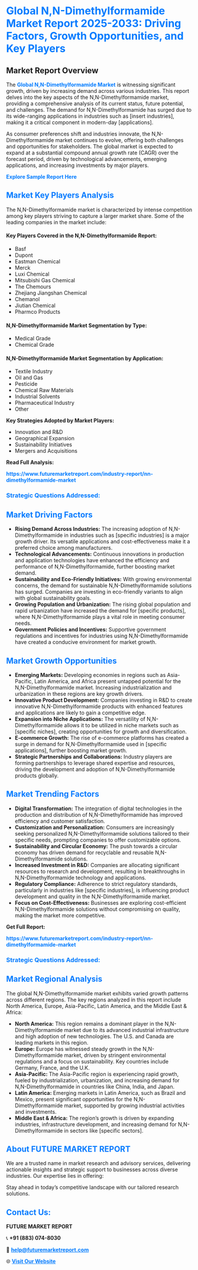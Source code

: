 <h1 style="color: #007BFF;">Global N,N-Dimethylformamide Market Report 2025-2033: Driving Factors, Growth Opportunities, and Key Players</h1>

<section id="overview">
<h2>Market Report Overview</h2>
<p>The <a href="https://www.futuremarketreport.com/industry-report/nn-dimethylformamide-market" style="color: #007BFF; text-decoration: none;"><strong>Global N,N-Dimethylformamide Market</strong></a> is witnessing significant growth, driven by increasing demand across various industries. This report delves into the key aspects of the N,N-Dimethylformamide market, providing a comprehensive analysis of its current status, future potential, and challenges. The demand for N,N-Dimethylformamide has surged due to its wide-ranging applications in industries such as [insert industries], making it a critical component in modern-day [applications].</p>
<p>As consumer preferences shift and industries innovate, the N,N-Dimethylformamide market continues to evolve, offering both challenges and opportunities for stakeholders. The global market is expected to expand at a substantial compound annual growth rate (CAGR) over the forecast period, driven by technological advancements, emerging applications, and increasing investments by major players.</p>
</section>

<section id="overview">
<p><a href="https://www.futuremarketreport.com/request-sample/reportId=31681" style="color: #007BFF; text-decoration: none;"><strong>Explore Sample Report Here</strong></a></p>
</section>

<section id="key-players">
<h2 style="color: #007BFF;">Market Key Players Analysis</h2>
<p>The N,N-Dimethylformamide market is characterized by intense competition among key players striving to capture a larger market share. Some of the leading companies in the market include:</p>
<h4>Key Players Covered in the N,N-Dimethylformamide Report:</h4>
<ul><li>Basf</li><li>Dupont</li><li>Eastman Chemical</li><li>Merck</li><li>Luxi Chemical</li><li>Mitsubishi Gas Chemical</li><li>The Chemours</li><li>Zhejiang Jiangshan Chemical</li><li>Chemanol</li><li>Jiutian Chemical</li><li>Pharmco Products</li></ul>
<h4>N,N-Dimethylformamide Market Segmentation by Type:</h4>
<ul><li>Medical Grade</li><li>Chemical Grade</li></ul>

<h4>N,N-Dimethylformamide Market Segmentation by Application:</h4>
<ul><li>Textile Industry</li><li>Oil and Gas</li><li>Pesticide</li><li>Chemical Raw Materials</li><li>Industrial Solvents</li><li>Pharmaceutical Industry</li><li>Other</li></ul>
<p><strong>Key Strategies Adopted by Market Players:</strong></p>
<ul>
<li>Innovation and R&D</li>
<li>Geographical Expansion</li>
<li>Sustainability Initiatives</li>
<li>Mergers and Acquisitions</li>
</ul>
</section>

<section>
<p><strong>Read Full Analysis: </strong></p><a href="https://www.futuremarketreport.com/industry-report/nn-dimethylformamide-market" style="color: #007BFF; text-decoration: none;"><strong>https://www.futuremarketreport.com/industry-report/nn-dimethylformamide-market</strong></a>
<h3 style="color: #007BFF;">Strategic Questions Addressed:</h3>
</section>

<section id="driving-factors">
<h2 style="color: #007BFF;">Market Driving Factors</h2>
<ul>
<li><strong>Rising Demand Across Industries:</strong> The increasing adoption of N,N-Dimethylformamide in industries such as [specific industries] is a major growth driver. Its versatile applications and cost-effectiveness make it a preferred choice among manufacturers.</li>
<li><strong>Technological Advancements:</strong> Continuous innovations in production and application technologies have enhanced the efficiency and performance of N,N-Dimethylformamide, further boosting market demand.</li>
<li><strong>Sustainability and Eco-Friendly Initiatives:</strong> With growing environmental concerns, the demand for sustainable N,N-Dimethylformamide solutions has surged. Companies are investing in eco-friendly variants to align with global sustainability goals.</li>
<li><strong>Growing Population and Urbanization:</strong> The rising global population and rapid urbanization have increased the demand for [specific products], where N,N-Dimethylformamide plays a vital role in meeting consumer needs.</li>
<li><strong>Government Policies and Incentives:</strong> Supportive government regulations and incentives for industries using N,N-Dimethylformamide have created a conducive environment for market growth.</li>
</ul>
</section>

<section id="growth-opportunities">
<h2 style="color: #007BFF;">Market Growth Opportunities</h2>
<ul>
<li><strong>Emerging Markets:</strong> Developing economies in regions such as Asia-Pacific, Latin America, and Africa present untapped potential for the N,N-Dimethylformamide market. Increasing industrialization and urbanization in these regions are key growth drivers.</li>
<li><strong>Innovative Product Development:</strong> Companies investing in R&D to create innovative N,N-Dimethylformamide products with enhanced features and applications are likely to gain a competitive edge.</li>
<li><strong>Expansion into Niche Applications:</strong> The versatility of N,N-Dimethylformamide allows it to be utilized in niche markets such as [specific niches], creating opportunities for growth and diversification.</li>
<li><strong>E-commerce Growth:</strong> The rise of e-commerce platforms has created a surge in demand for N,N-Dimethylformamide used in [specific applications], further boosting market growth.</li>
<li><strong>Strategic Partnerships and Collaborations:</strong> Industry players are forming partnerships to leverage shared expertise and resources, driving the development and adoption of N,N-Dimethylformamide products globally.</li>
</ul>
</section>

<section id="trending-factors">
<h2 style="color: #007BFF;">Market Trending Factors</h2>
<ul>
<li><strong>Digital Transformation:</strong> The integration of digital technologies in the production and distribution of N,N-Dimethylformamide has improved efficiency and customer satisfaction.</li>
<li><strong>Customization and Personalization:</strong> Consumers are increasingly seeking personalized N,N-Dimethylformamide solutions tailored to their specific needs, prompting companies to offer customizable options.</li>
<li><strong>Sustainability and Circular Economy:</strong> The push towards a circular economy has driven demand for recyclable and reusable N,N-Dimethylformamide solutions.</li>
<li><strong>Increased Investment in R&D:</strong> Companies are allocating significant resources to research and development, resulting in breakthroughs in N,N-Dimethylformamide technology and applications.</li>
<li><strong>Regulatory Compliance:</strong> Adherence to strict regulatory standards, particularly in industries like [specific industries], is influencing product development and quality in the N,N-Dimethylformamide market.</li>
<li><strong>Focus on Cost-Effectiveness:</strong> Businesses are exploring cost-efficient N,N-Dimethylformamide solutions without compromising on quality, making the market more competitive.</li>
</ul>
</section>

<section>
<p><strong>Get Full Report: </strong></p><a href="https://www.futuremarketreport.com/industry-report/nn-dimethylformamide-market" style="color: #007BFF; text-decoration: none;"><strong>https://www.futuremarketreport.com/industry-report/nn-dimethylformamide-market</strong></a>
<h3 style="color: #007BFF;">Strategic Questions Addressed:</h3>
</section>


<section id="regional-analysis">
<h2 style="color: #007BFF;">Market Regional Analysis</h2>
<p>The global N,N-Dimethylformamide market exhibits varied growth patterns across different regions. The key regions analyzed in this report include North America, Europe, Asia-Pacific, Latin America, and the Middle East & Africa:</p>
<ul>
<li><strong>North America:</strong> This region remains a dominant player in the N,N-Dimethylformamide market due to its advanced industrial infrastructure and high adoption of new technologies. The U.S. and Canada are leading markets in this region.</li>
<li><strong>Europe:</strong> Europe has witnessed steady growth in the N,N-Dimethylformamide market, driven by stringent environmental regulations and a focus on sustainability. Key countries include Germany, France, and the U.K.</li>
<li><strong>Asia-Pacific:</strong> The Asia-Pacific region is experiencing rapid growth, fueled by industrialization, urbanization, and increasing demand for N,N-Dimethylformamide in countries like China, India, and Japan.</li>
<li><strong>Latin America:</strong> Emerging markets in Latin America, such as Brazil and Mexico, present significant opportunities for the N,N-Dimethylformamide market, supported by growing industrial activities and investments.</li>
<li><strong>Middle East & Africa:</strong> The region’s growth is driven by expanding industries, infrastructure development, and increasing demand for N,N-Dimethylformamide in sectors like [specific sectors].</li>
</ul>
</section>

<footer>
<h2 style="color: #007BFF;">About FUTURE MARKET REPORT</h2>
<p>We are a trusted name in market research and advisory services, delivering actionable insights and strategic support to businesses across diverse industries. Our expertise lies in offering:</p>

<p>Stay ahead in today’s competitive landscape with our tailored research solutions.</p>

<h2 style="color: #007BFF;">Contact Us:</h2>
<p><strong>FUTURE MARKET REPORT</strong></p>
<p>📞 <strong>+91 (883) 074-8030</strong></p>
<p>📧 <strong><a href="mailto:help@futuremarketreport.com" style="color: #007BFF;">help@futuremarketreport.com</a></strong></p>
<p>🌐 <strong><a href="https://www.futuremarketreport.com/" style="color: #007BFF;">Visit Our Website</a></strong></p>
</footer>
